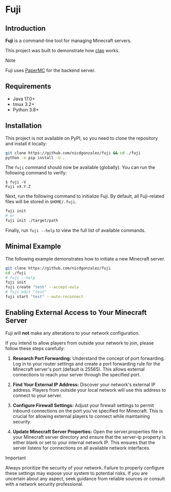 # Fuji

## Introduction

**Fuji** is a command-line tool for managing Minecraft servers.

This project was built to demonstrate how [clap](../../../clap) works.

> [!NOTE]
> Fuji uses [PaperMC](https://papermc.io/) for the backend server.

## Requirements

* Java 17.0+
* tmux 3.2+
* Python 3.8+

## Installation

This project is not available on PyPI, so you need to clone the
repository and install it locally:

```bash
git clone https://github.com/nicdgonzalez/fuji && cd ./fuji
python -m pip install -U .
```

The `fuji` command should now be available (globally).
You can run the following command to verify:

```console
$ fuji -V
Fuji vX.Y.Z
```

Next, run the following command to initialize Fuji. By default, all
Fuji-related files will be stored in `$HOME/.fuji`.

```bash
fuji init
# or
fuji init ./target/path
```

Finally, run `fuji --help` to view the full list of available commands.

## Minimal Example

The following example demonstrates how to initiate a new Minecraft server.

```bash
git clone https://github.com/nicdgonzalez/fuji
cd ./fuji
# fuji --help
fuji init
fuji create "test" --accept-eula
# fuji edit "test"
fuji start "test" --auto-reconnect
```

## Enabling External Access to Your Minecraft Server

Fuji will **not** make any alterations to your network configuration.

If you intend to allow players from outside your network to join,
please follow these steps carefully:

1. **Research Port Forwarding:**
Understand the concept of port forwarding. Log in to your router settings
and create a port forwarding rule for the Minecraft server's port
(default is 25565). This allows external connections to reach your server
through the specified port.

1. **Find Your External IP Address:**
Discover your network's external IP address. Players from outside your local
network will use this address to connect to your server.

1. **Configure Firewall Settings:**
Adjust your firewall settings to permit inbound connections on the port
you've specified for Minecraft. This is crucial for allowing external
players to connect while maintaining security.

1. **Update Minecraft Server Properties:**
Open the server.properties file in your Minecraft server directory and ensure
that the server-ip property is either blank or set to your internal
network IP. This ensures that the server listens for connections on all
available network interfaces.

> [!IMPORTANT]
> Always prioritize the security of your network. Failure to properly configure
> these settings may expose your system to potential risks. If you are
> uncertain about any aspect, seek guidance from reliable sources or consult
> with a network security professional.
